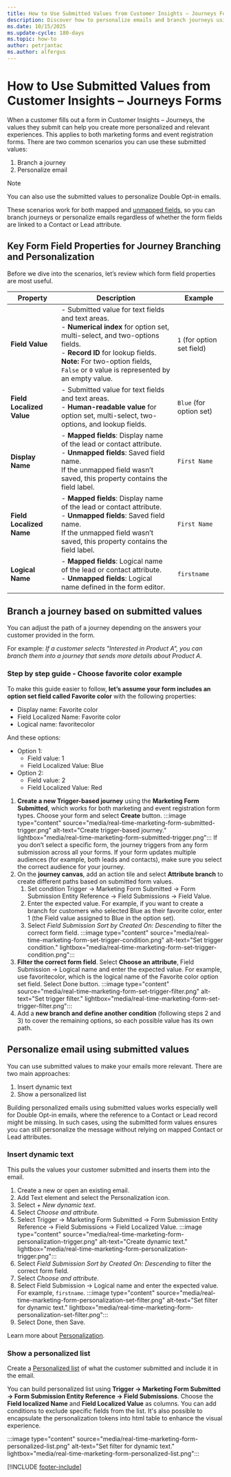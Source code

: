 ```yaml
---
title: How to Use Submitted Values from Customer Insights – Journeys Forms
description: Discover how to personalize emails and branch journeys using the submitted values of forms
ms.date: 10/15/2025
ms.update-cycle: 180-days
ms.topic: how-to
author: petrjantac
ms.author: alfergus
---
```


# How to Use Submitted Values from Customer Insights – Journeys Forms

When a customer fills out a form in Customer Insights – Journeys, the values they submit can help you create more personalized and relevant experiences. This applies to both marketing forms and event registration forms.
There are two common scenarios you can use these submitted values:

1. Branch a journey
1. Personalize email

> [!NOTE]
> You can also use the submitted values to personalize Double Opt-in emails.

These scenarios work for both mapped and [unmapped fields](real-time-marketing-forms-custom-fields.md), so you can branch journeys or personalize emails regardless of whether the form fields are linked to a Contact or Lead attribute.

## Key Form Field Properties for Journey Branching and Personalization

Before we dive into the scenarios, let’s review which form field properties are most useful.

| Property | Description | Example |
|--|--------|--|
| **Field Value** | - Submitted value for text fields and text areas.<br>- **Numerical index** for option set, multi-select, and two-options fields.<br>- **Record ID** for lookup fields.<br> **Note:** For two-option fields, `False` or `0` value is represented by an empty value. | `1` (for option set field)|
| **Field Localized Value**| - Submitted value for text fields and text areas.<br>- **Human-readable value** for option set, multi-select, two-options, and lookup fields. | `Blue` (for option set) |
|**Display Name**          | - **Mapped fields**: Display name of the lead or contact attribute.<br>- **Unmapped fields**: Saved field name.<br>If the unmapped field wasn’t saved, this property contains the field label. | `First Name` |
| **Field Localized Name**  | - **Mapped fields**: Display name of the lead or contact attribute.<br>- **Unmapped fields**: Saved field name.<br>If the unmapped field wasn’t saved, this property contains the field label. | `First Name` |
| **Logical Name**          | - **Mapped fields**: Logical name of the lead or contact attribute.<br>- **Unmapped fields**: Logical name defined in the form editor.                   | `firstname` |

## Branch a journey based on submitted values

You can adjust the path of a journey depending on the answers your customer provided in the form.

For example: *If a customer selects "Interested in Product A", you can branch them into a journey that sends more details about Product A.*

### Step by step guide - Choose favorite color example

To make this guide easier to follow, **let’s assume your form includes an option set field called Favorite color** with the following properties:

- Display name: Favorite color
- Field Localized Name: Favorite color
- Logical name: favoritecolor

And these options:

- Option 1:
  - Field value: 1
  - Field Localized Value: Blue
- Option 2:
  - Field value: 2
  - Field Localized Value: Red

1. **Create a new Trigger-based journey** using the **Marketing Form Submitted**, which works for both marketing and event registration form types. Choose your form and select **Create** button.
  :::image type="content" source="media/real-time-marketing-form-submitted-trigger.png" alt-text="Create trigger-based journey." lightbox="media/real-time-marketing-form-submitted-trigger.png":::
  If you don’t select a specific form, the journey triggers from any form submission across all your forms. If your form updates multiple audiences (for example, both leads and contacts), make sure you select the correct audience for your journey.
1. On the **journey canvas**, add an action tile and select **Attribute branch** to create different paths based on submitted form values.  
    1. Set condition Trigger -> Marketing Form Submitted -> Form Submission Entity Reference -> Field Submissions -> Field Value.
    1. Enter the expected value. For example, if you want to create a branch for customers who selected Blue as their favorite color, enter 1 (the Field value assigned to Blue in the option set).
    1. Select *Field Submission Sort by Created On: Descending* to filter the correct form field.
  :::image type="content" source="media/real-time-marketing-form-set-trigger-condition.png" alt-text="Set trigger condition." lightbox="media/real-time-marketing-form-set-trigger-condition.png":::
1. **Filter the correct form field**. Select **Choose an attribute**, Field Submission -> Logical name and enter the expected value. For example, use favoritecolor, which is the logical name of the Favorite color option set field. Select Done button.
  :::image type="content" source="media/real-time-marketing-form-set-trigger-filter.png" alt-text="Set trigger filter." lightbox="media/real-time-marketing-form-set-trigger-filter.png":::
1. Add a **new branch and define another condition** (following steps 2 and 3) to cover the remaining options, so each possible value has its own path.

## Personalize email using submitted values

You can use submitted values to make your emails more relevant. There are two main approaches:

1. Insert dynamic text
1. Show a personalized list

Building personalized emails using submitted values works especially well for Double Opt-in emails, where the reference to a Contact or Lead record might be missing. In such cases, using the submitted form values ensures you can still personalize the message without relying on mapped Contact or Lead attributes.

### Insert dynamic text

This pulls the values your customer submitted and inserts them into the email.

1. Create a new or open an existing email.
1. Add Text element and select the Personalization icon.
1. Select *+ New dynamic text*.
1. Select *Choose and attribute*.
1. Select Trigger -> Marketing Form Submitted -> Form Submission Entity Reference -> Field Submissions -> Field Localized Value.
  :::image type="content" source="media/real-time-marketing-form-personalization-trigger.png" alt-text="Create dynamic text." lightbox="media/real-time-marketing-form-personalization-trigger.png":::
1. Select *Field Submission Sort by Created On: Descending* to filter the correct form field.
1. Select *Choose and attribute*.
1. Select Field Submission -> Logical name and enter the expected value. For example, `firstname`.
  :::image type="content" source="media/real-time-marketing-form-personalization-set-filter.png" alt-text="Set filter for dynamic text." lightbox="media/real-time-marketing-form-personalization-set-filter.png":::
1. Select Done, then Save.

Learn more about [Personalization](real-time-marketing-personalization.md).

### Show a personalized list

Create a [Personalized list](real-time-marketing-personalize-lists.md) of what the customer submitted and include it in the email.

You can build personalized list using **Trigger -> Marketing Form Submitted -> Form Submission Entity Reference -> Field Submissions**. Choose the **Field localized Name** and **Field Localized Value** as columns. You can add conditions to exclude specific fields from the list. It's also possible to encapsulate the personalization tokens into html table to enhance the visual experience.

:::image type="content" source="media/real-time-marketing-form-personalized-list.png" alt-text="Set filter for dynamic text." lightbox="media/real-time-marketing-form-personalized-list.png":::

[!INCLUDE [footer-include](./includes/footer-banner.md)]